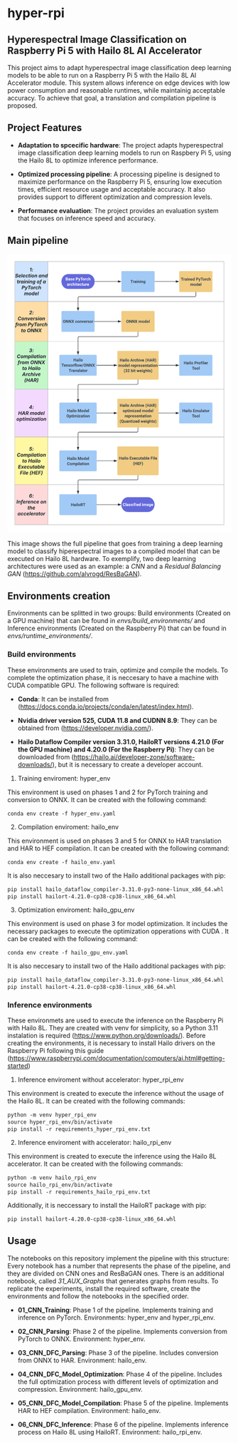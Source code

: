 # hyper-rpi
## Hyperespectral Image Classification on Raspberry Pi 5 with Hailo 8L AI Accelerator

This project aims to adapt hyperespectral image classification deep learning models to be able to run on a Raspberry Pi 5 with the Hailo 8L AI Accelerator module. This system allows inference on edge devices with low power consumption and reasonable runtimes, while maintainig acceptable accuracy. To achieve that goal, a translation and compilation pipeline is proposed.

## Project Features

- **Adaptation to spcecific hardware**: The project adapts hyperespectral image classification deep learning models to run on Raspbery Pi 5, using the Hailo 8L to optimize inference performance.

- **Optimized processing pipeline**: A processing pipeline is designed to maximize performance on the Raspberry Pi 5, ensuring low execution times, efficient resource usage and acceptable accuracy. It also provides support to different optimization and compression levels.

- **Performance evaluation**: The project provides an evaluation system that focuses on inference speed and accuracy.

## Main pipeline

![Full pipeline](./full_pipeline.png)

This image shows the full pipeline that goes from training a deep learning model to classify hiperespectral images to a compiled model that can be executed on Hailo 8L hardware. To exemplify, two deep learning architectures were used as an example: a *CNN* and a *Residual Balancing GAN* (https://github.com/alvrogd/ResBaGAN).

## Environments creation

Environments can be splitted in two groups: Build environments (Created on a GPU machine) that can be found in *envs/build_environments/* and Inference environments (Created on the Raspberry Pi) that can be found in *envs/runtime_environments/*. 

### Build environments

These environments are used to train, optimize and compile the models. To complete the optimization phase, it is neccesary to have a machine with CUDA compatible GPU. The following software is required:

- **Conda**: It can be installed from (https://docs.conda.io/projects/conda/en/latest/index.html).

- **Nvidia driver version 525, CUDA 11.8 and CUDNN 8.9**: They can be obtained from (https://developer.nvidia.com/).

- **Hailo Dataflow Compiler version 3.31.0, HailoRT versions 4.21.0 (For the GPU machine) and 4.20.0 (For the Raspberry Pi)**: They can be downloaded from (https://hailo.ai/developer-zone/software-downloads/), but it is necessary to create a developer account.

1. Training enviroment: hyper_env

This environment is used on phases 1 and 2 for PyTorch training and conversion to ONNX. It can be created with the following command:

```
conda env create -f hyper_env.yaml
```

2. Compilation enviroment: hailo_env

This environment is used on phases 3 and 5 for ONNX to HAR translation and HAR to HEF compilation. It can be created with the following command:

```
conda env create -f hailo_env.yaml
```

It is also neccesary to install two of the Hailo additional packages with pip:

```
pip install hailo_dataflow_compiler-3.31.0-py3-none-linux_x86_64.whl
pip install hailort-4.21.0-cp38-cp38-linux_x86_64.whl
```

3. Optimization enviroment: hailo_gpu_env

This environment is used on phase 3 for model optimization. It includes the necessary packages to execute the optimization opperations with CUDA . It can be created with the following command:

```
conda env create -f hailo_gpu_env.yaml
```

It is also neccesary to install two of the Hailo additional packages with pip:

```
pip install hailo_dataflow_compiler-3.31.0-py3-none-linux_x86_64.whl
pip install hailort-4.21.0-cp38-cp38-linux_x86_64.whl
```

### Inference environments

These environmets are used to execute the inference on the Raspberry Pi with Hailo 8L. They are created with venv for simplicity, so a Python 3.11 instalation is required (https://www.python.org/downloads/). Before creating the environments, it is necessary to install Hailo drivers on the Raspberry Pi following this guide (https://www.raspberrypi.com/documentation/computers/ai.html#getting-started)

1. Inference enviroment without accelerator: hyper_rpi_env

This environment is created to execute the inference without the usage of the Hailo 8L. It can be created with the following commands:

```
python -m venv hyper_rpi_env
source hyper_rpi_env/bin/activate
pip install -r requirements_hyper_rpi_env.txt
```

2. Inference enviroment with accelerator: hailo_rpi_env

This environment is created to execute the inference using the Hailo 8L accelerator. It can be created with the following commands:

```
python -m venv hailo_rpi_env
source hailo_rpi_env/bin/activate
pip install -r requirements_hailo_rpi_env.txt
```

Additionally, it is neccessary to install the HailoRT package with pip:

```
pip install hailort-4.20.0-cp38-cp38-linux_x86_64.whl
```

## Usage

The notebooks on this repository implement the pipeline with this structure: Every notebook has a number that represents the phase of the pipeline, and they are divided on CNN ones and ResBaGAN ones. There is an additional notebook, called *31_AUX_Graphs* that generates graphs from results. To replicate the experiments, install the required software, create the environments and follow the notebooks in the specified order.

- **01_CNN_Training**: Phase 1 of the pipeline. Implements training and inference on PyTorch. Environments: hyper_env and hyper_rpi_env.

- **02_CNN_Parsing**: Phase 2 of the pipeline. Implements conversion from PyTorch to ONNX. Environment: hyper_env.

- **03_CNN_DFC_Parsing**: Phase 3 of the pipeline. Includes conversion from ONNX to HAR. Environment: hailo_env.

- **04_CNN_DFC_Model_Optimization**: Phase 4 of the pipeline. Includes the full optimization process with different levels of optimization and compression. Environment: hailo_gpu_env.

- **05_CNN_DFC_Model_Compilation**: Phase 5 of the pipeline. Implements HAR to HEF compilation. Environment: hailo_env.

- **06_CNN_DFC_Inference**: Phase 6 of the pipeline. Implements inference process on Hailo 8L using HailoRT. Environment: hailo_rpi_env.


